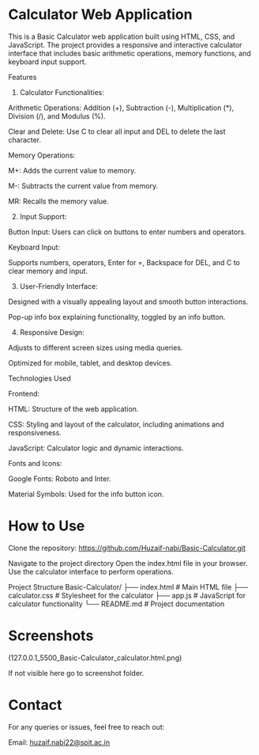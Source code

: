 

# Calculator Web Application

This is a Basic Calculator web application built using HTML, CSS, and JavaScript. The project provides a responsive and interactive calculator interface that includes basic arithmetic operations, memory functions, and keyboard input support.

Features

1. Calculator Functionalities:

Arithmetic Operations: Addition (+), Subtraction (-), Multiplication (*), Division (/), and Modulus (%).

Clear and Delete: Use C to clear all input and DEL to delete the last character.

Memory Operations:

M+: Adds the current value to memory.

M-: Subtracts the current value from memory.

MR: Recalls the memory value.

2. Input Support:

Button Input: Users can click on buttons to enter numbers and operators.

Keyboard Input:

Supports numbers, operators, Enter for =, Backspace for DEL, and C to clear memory and input.

3. User-Friendly Interface:

Designed with a visually appealing layout and smooth button interactions.

Pop-up info box explaining functionality, toggled by an info button.

4. Responsive Design:

Adjusts to different screen sizes using media queries.

Optimized for mobile, tablet, and desktop devices.

Technologies Used

Frontend:

HTML: Structure of the web application.

CSS: Styling and layout of the calculator, including animations and responsiveness.

JavaScript: Calculator logic and dynamic interactions.

Fonts and Icons:

Google Fonts: Roboto and Inter.

Material Symbols: Used for the info button icon.


# How to Use

Clone the repository:
https://github.com/Huzaif-nabi/Basic-Calculator.git

Navigate to the project directory
Open the index.html file in your browser.
Use the calculator interface to perform operations.


Project Structure
Basic-Calculator/
├── index.html       # Main HTML file
├── calculator.css   # Stylesheet for the calculator
├── app.js           # JavaScript for calculator functionality
└── README.md        # Project documentation

# Screenshots
(127.0.0.1_5500_Basic-Calculator_calculator.html.png)

If not visible here go to screenshot folder.

# Contact

For any queries or issues, feel free to reach out:

Email: huzaif.nabi22@spit.ac.in

